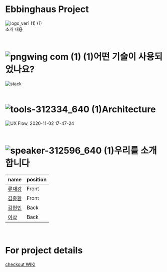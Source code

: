 # Ebbinghaus Project<br />
![logo_ver1 (1) (1)](https://user-images.githubusercontent.com/66255124/97845956-a3486b00-1d30-11eb-83dc-a79220a6efdd.png)
<br />
소개 내용
<br /><br />

# ![pngwing com (1) (1)](https://user-images.githubusercontent.com/66255124/97846637-a3953600-1d31-11eb-91b4-062ec3a0a013.png)어떤 기술이 사용되었나요? <br />
![stack](https://user-images.githubusercontent.com/66255124/97846941-1c948d80-1d32-11eb-8f6e-bf79771bb763.png)
<br /><br />
# ![tools-312334_640 (1)](https://user-images.githubusercontent.com/66255124/97847575-2f5b9200-1d33-11eb-87c8-18bfe6a03937.png)Architecture <br />
![UX Flow, 2020-11-02 17-47-24](https://user-images.githubusercontent.com/66255124/97847820-8bbeb180-1d33-11eb-92b0-b2d4dd70f167.png)
<br /><br />
# ![speaker-312596_640 (1)](https://user-images.githubusercontent.com/66255124/97848452-71d19e80-1d34-11eb-9b47-0387507dbdb3.png)우리를 소개합니다 <br />

| name | position |
| ----------- | ----------- |
| [류재강](https://github.com/Ryujaekang) | Front |
| [김종환](https://github.com/jhkim9513) | Front |
| [김현인](https://github.com/hn8423) | Back |
| [이삭](https://github.com/dltkr12311) | Back |
<br />

# For project details <br />

[checkout WIKI](https://github.com/codestates/Ebbinghaus-client/wiki)

